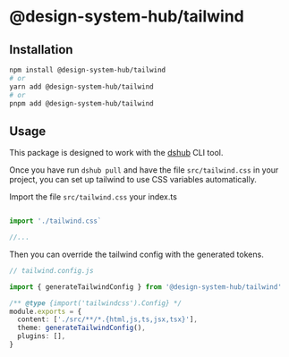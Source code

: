 # @design-system-hub/tailwind

## Installation

```bash
npm install @design-system-hub/tailwind
# or
yarn add @design-system-hub/tailwind
# or
pnpm add @design-system-hub/tailwind
```

## Usage

This package is designed to work with the [dshub](../node-cli/README.md) CLI tool.

Once you have run `dshub pull` and have the file `src/tailwind.css` in your project, you can set up tailwind to use CSS variables automatically.

Import the file `src/tailwind.css` your index.ts

```ts

import './tailwind.css`

//...

```

Then you can override the tailwind config with the generated tokens.

```ts
// tailwind.config.js

import { generateTailwindConfig } from '@design-system-hub/tailwind'

/** @type {import('tailwindcss').Config} */
module.exports = {
  content: ['./src/**/*.{html,js,ts,jsx,tsx}'],
  theme: generateTailwindConfig(),
  plugins: [],
}
```
